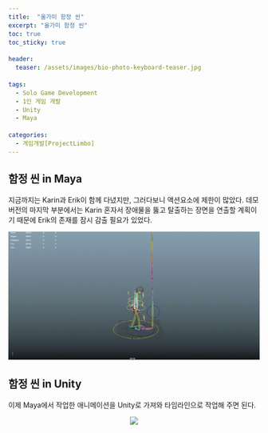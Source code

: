 ```yaml
---
title:  "올가미 함정 씬"
excerpt: "올가미 함정 씬"
toc: true
toc_sticky: true

header:
  teaser: /assets/images/bio-photo-keyboard-teaser.jpg
  
tags:
  - Solo Game Development
  - 1인 게임 개발
  - Unity
  - Maya
  
categories:
  - 게임개발[ProjectLimbo]
---
```


## 함정 씬 in Maya
지금까지는 Karin과 Erik이 함께 다녔지만, 그러다보니 액션요소에 제한이 많았다. 데모버전의 마지막 부분에서는 Karin 혼자서 장애물을 뚫고 탈출하는 장면을 연출할 계획이기 때문에 Erik의 존재를 잠시 감출 필요가 
있었다. 

<p align="center">
<img src = "https://raw.githubusercontent.com/ronick-grammer/ronick-grammer.github.io/main/assets/images/12-snapAndCliff/sanpTrap_Maya.gif">
</p>

## 함정 씬 in Unity
이제 Maya에서 작업한 애니메이션을 Unity로 가져와 타임라인으로 작업해 주면 된다.

<p align="center">
<img src = "https://raw.githubusercontent.com/ronick-grammer/ronick-grammer.github.io/main/assets/images/12-snapAndCliff/snapTrap.gif">
</p>
<br>



